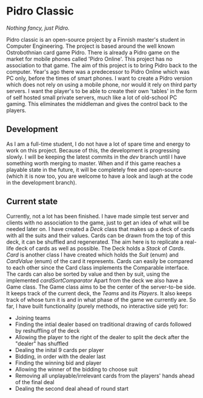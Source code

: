 # Pidro Classic
*Nothing fancy, just Pidro.*

Pidro classic is an open-source project by a Finnish master's student in Computer Engineering.
The project is based around the well known Ostrobothnian card game Pidro.
There is already a Pidro game on the market for mobile phones called 'Pidro Online'. This project has no association to that game.
The aim of this project is to bring Pidro back to the computer. Year's ago there was a predecessor to Pidro Online which was PC only, before the times of smart phones. I want to create a Pidro version which does not rely on using a mobile phone, nor would it rely on third party servers. I want the player's to be able to create their own 'tables' in the form of self hosted small private servers, much like a lot of old-school PC gaming. This eliminates the middleman and gives the control back to the players. 


## Development

As I am a full-time student, I do not have a lot of spare time and energy to work on this project. Because of this, the development is progressing slowly. I will be keeping the latest commits in the *dev* branch until I have something worth merging to master. 
When and if this game reaches a playable state in the future, it will be completely free and open-source (which it is now too, you are welcome to have a look and laugh at the code in the development branch).

## Current state
Currently, not a lot has been finished. I have made simple test server and clients with no association to the game, just to get an idea of what will be needed later on. 
I have created a *Deck* class that makes up a deck of cards with all the suits and their values. Cards can be drawn from the top of this deck, it can be shuffled and regenerated. The aim here is to replicate a real-life deck of cards as well as possible. The Deck holds a *Stack* of *Cards*. *Card* is another class I have created which holds the *Suit* (enum) and *CardValue* (enum) of the card it represents. Cards can easily be compared to each other since the Card class implements the Comparable interface. The cards can also be sorted by value and then by suit, using the implemented *cardSortComparator*
Apart from the deck we also have a Game class. The Game class aims to be the center of the server-to-be side. It keeps track of the current deck, the *Teams* and its *Players*. It also keeps track of whose turn it is and in what phase of the game we currently are. 
So far, I have built functionality (purely methods, no interactive side yet) for:

 - Joining teams
 - Finding the intial dealer based on traditional drawing of cards followed by reshuffling of the deck
 - Allowing the player to the right of the dealer to split the deck after the "dealer" has shuffled
 - Dealing the inital 9 cards per player
 - Bidding, in order with the dealer last
 - Finding the winning bid and player
 - Allowing the winner of the bidding to choose suit
 - Removing all unplayable/irrelevant cards from the players' hands ahead of the final deal
 - Dealing the second deal ahead of round start